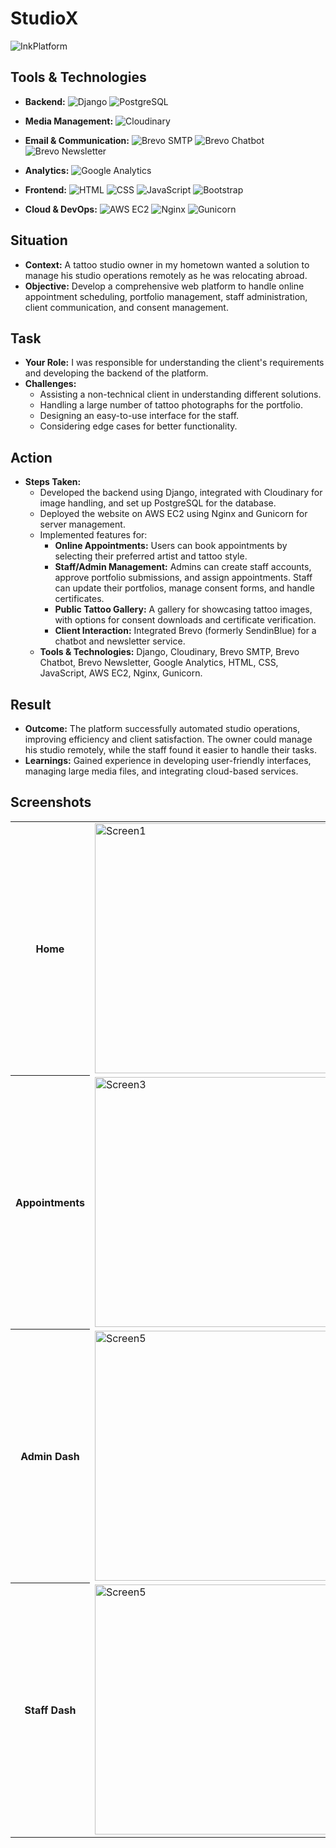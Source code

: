 # StudioX

![InkPlatform](https://i.imgur.com/fFn8gFT.png)

## Tools & Technologies

- **Backend:**
  ![Django](https://img.shields.io/badge/Django-092E20?style=for-the-badge&logo=django&logoColor=white)
  ![PostgreSQL](https://img.shields.io/badge/PostgreSQL-336791?style=for-the-badge&logo=postgresql&logoColor=white)
  
- **Media Management:**
  ![Cloudinary](https://img.shields.io/badge/Cloudinary-3448C5?style=for-the-badge&logo=cloudinary&logoColor=white)

- **Email & Communication:**
  ![Brevo SMTP](https://img.shields.io/badge/Brevo-0A74DA?style=for-the-badge&logo=sendinblue&logoColor=white)
  ![Brevo Chatbot](https://img.shields.io/badge/Brevo%20Chatbot-0A74DA?style=for-the-badge&logo=sendinblue&logoColor=white)
  ![Brevo Newsletter](https://img.shields.io/badge/Brevo%20Newsletter-0A74DA?style=for-the-badge&logo=sendinblue&logoColor=white)

- **Analytics:**
  ![Google Analytics](https://img.shields.io/badge/Google%20Analytics-E37400?style=for-the-badge&logo=google-analytics&logoColor=white)

- **Frontend:**
  ![HTML](https://img.shields.io/badge/HTML5-E34F26?style=for-the-badge&logo=html5&logoColor=white)
  ![CSS](https://img.shields.io/badge/CSS3-1572B6?style=for-the-badge&logo=css3&logoColor=white)
  ![JavaScript](https://img.shields.io/badge/JavaScript-F7DF1E?style=for-the-badge&logo=javascript&logoColor=black)
  ![Bootstrap](https://img.shields.io/badge/Bootstrap-563D7C?style=for-the-badge&logo=bootstrap&logoColor=white)

- **Cloud & DevOps:**
  ![AWS EC2](https://img.shields.io/badge/Amazon%20EC2-FF9900?style=for-the-badge&logo=amazon-aws&logoColor=white)
  ![Nginx](https://img.shields.io/badge/Nginx-009639?style=for-the-badge&logo=nginx&logoColor=white)
  ![Gunicorn](https://img.shields.io/badge/Gunicorn-499848?style=for-the-badge&logo=gunicorn&logoColor=white)

## Situation
- **Context:** A tattoo studio owner in my hometown wanted a solution to manage his studio operations remotely as he was relocating abroad.
- **Objective:** Develop a comprehensive web platform to handle online appointment scheduling, portfolio management, staff administration, client communication, and consent management.

## Task
- **Your Role:** I was responsible for understanding the client's requirements and developing the backend of the platform.
- **Challenges:** 
  - Assisting a non-technical client in understanding different solutions.
  - Handling a large number of tattoo photographs for the portfolio.
  - Designing an easy-to-use interface for the staff.
  - Considering edge cases for better functionality.

## Action
- **Steps Taken:**
  - Developed the backend using Django, integrated with Cloudinary for image handling, and set up PostgreSQL for the database.
  - Deployed the website on AWS EC2 using Nginx and Gunicorn for server management.
  - Implemented features for:
    - **Online Appointments:** Users can book appointments by selecting their preferred artist and tattoo style.
    - **Staff/Admin Management:** Admins can create staff accounts, approve portfolio submissions, and assign appointments. Staff can update their portfolios, manage consent forms, and handle certificates.
    - **Public Tattoo Gallery:** A gallery for showcasing tattoo images, with options for consent downloads and certificate verification.
    - **Client Interaction:** Integrated Brevo (formerly SendinBlue) for a chatbot and newsletter service.
  - **Tools & Technologies:** Django, Cloudinary, Brevo SMTP, Brevo Chatbot, Brevo Newsletter, Google Analytics, HTML, CSS, JavaScript, AWS EC2, Nginx, Gunicorn.

## Result
- **Outcome:** The platform successfully automated studio operations, improving efficiency and client satisfaction. The owner could manage his studio remotely, while the staff found it easier to handle their tasks.
- **Learnings:** Gained experience in developing user-friendly interfaces, managing large media files, and integrating cloud-based services.

## Screenshots
<table>
  <tr>
    <th>Home</th>
    <td><img src="https://i.imgur.com/fFn8gFT.png" alt="Screen1" width="400"/></td>
    <td><img src="https://i.imgur.com/P1QmabE.png" alt="Screen2" width="400"/></td>
  </tr>
  <tr>
    <th>Appointments</th>
    <td><img src="https://i.imgur.com/a9jVFlg.png" alt="Screen3" width="400"/></td>
    <td><img src="https://i.imgur.com/CwtRWJF.png" alt="Screen4" width="400"/></td>
  </tr>
  <tr>
    <th>Admin Dash</th>
    <td><img src="https://i.imgur.com/VIlqreA.png" alt="Screen5" width="400"/></td>
    <td><img src="https://i.imgur.com/Bu8C4ba.png" alt="Screen6" width="400"/></td>
  </tr>
  <tr>
    <th>Staff Dash</th>
    <td><img src="https://i.imgur.com/sJQQwcx.png" alt="Screen5" width="400"/></td>
    <td><img src="https://i.imgur.com/Fs6grEL.png" alt="Screen6" width="400"/></td>
  </tr>

  
</table>







